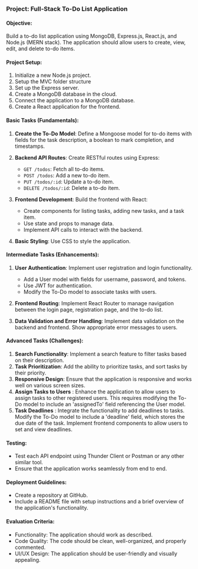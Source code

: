 ### Project: Full-Stack To-Do List Application

#### Objective:

Build a to-do list application using MongoDB, Express.js, React.js, and Node.js (MERN stack). The application should allow users to create, view, edit, and delete to-do items.

#### Project Setup:

1. Initialize a new Node.js project.
2. Setup the MVC folder structure
3. Set up the Express server.
4. Create a MongoDB database in the cloud.
5. Connect the application to a MongoDB database.
6. Create a React application for the frontend.

#### Basic Tasks (Fundamentals):

1. **Create the To-Do Model**: Define a Mongoose model for to-do items with fields for the task description, a boolean to mark completion, and timestamps.
2. **Backend API Routes**: Create RESTful routes using Express:

   - `GET /todos`: Fetch all to-do items.
   - `POST /todos`: Add a new to-do item.
   - `PUT /todos/:id`: Update a to-do item.
   - `DELETE /todos/:id`: Delete a to-do item.

3. **Frontend Development**: Build the frontend with React:

   - Create components for listing tasks, adding new tasks, and a task item.
   - Use state and props to manage data.
   - Implement API calls to interact with the backend.

4. **Basic Styling**: Use CSS to style the application.

#### Intermediate Tasks (Enhancements):

1. **User Authentication**: Implement user registration and login functionality.

   - Add a User model with fields for username, password, and tokens.
   - Use JWT for authentication.
   - Modify the To-Do model to associate tasks with users.

2. **Frontend Routing**: Implement React Router to manage navigation between the login page, registration page, and the to-do list.
3. **Data Validation and Error Handling**: Implement data validation on the backend and frontend. Show appropriate error messages to users.

#### Advanced Tasks (Challenges):

1. **Search Functionality**: Implement a search feature to filter tasks based on their description.
2. **Task Prioritization**: Add the ability to prioritize tasks, and sort tasks by their priority.
3. **Responsive Design**: Ensure that the application is responsive and works well on various screen sizes.
4. **Assign Tasks to Users** : Enhance the application to allow users to assign tasks to other registered users. This requires modifying the To-Do model to include an 'assignedTo' field referencing the User model.
5. **Task Deadlines** : Integrate the functionality to add deadlines to tasks. Modify the To-Do model to include a 'deadline' field, which stores the due date of the task. Implement frontend components to allow users to set and view deadlines.

#### Testing:

- Test each API endpoint using Thunder Client or Postman or any other similar tool.
- Ensure that the application works seamlessly from end to end.

#### Deployment Guidelines:

- Create a repository at GitHub.
- Include a README file with setup instructions and a brief overview of the application's functionality.

#### Evaluation Criteria:

- Functionality: The application should work as described.
- Code Quality: The code should be clean, well-organized, and properly commented.
- UI/UX Design: The application should be user-friendly and visually appealing.